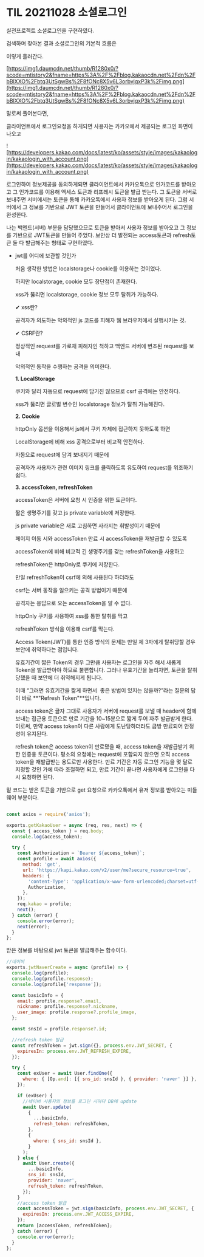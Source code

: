 # TIL 20211028 소셜로그인

실전프로젝트 소셜로그인을 구현하였다.

검색하며 찾아본 결과 소셜로그인의 기본적 흐름은

이렇게 흘러간다.

[https://img1.daumcdn.net/thumb/R1280x0/?scode=mtistory2&fname=https%3A%2F%2Fblog.kakaocdn.net%2Fdn%2FbBlXXO%2Fbtq3UtSgwBs%2F8fONc8X5v6L3orbvjqxP3k%2Fimg.png](https://img1.daumcdn.net/thumb/R1280x0/?scode=mtistory2&fname=https%3A%2F%2Fblog.kakaocdn.net%2Fdn%2FbBlXXO%2Fbtq3UtSgwBs%2F8fONc8X5v6L3orbvjqxP3k%2Fimg.png)

말로써 풀어본다면,

클라이언트에서 로그인요청을 하게되면 사용자는 카카오에서 제공되는 로그인 화면이 나오고

![https://developers.kakao.com/docs/latest/ko/assets/style/images/kakaologin/kakaologin_with_account.png](https://developers.kakao.com/docs/latest/ko/assets/style/images/kakaologin/kakaologin_with_account.png)

 로그인하여 정보제공을 동의하게되면 클라이언트에서 카카오톡으로 인가코드를 받아오고 그 인가코드를 이용해 액세스 토큰과 리프레시 토큰을 발급 받는다. 그 토큰을 서버로 보내주면 서버에서는 토큰을 통해 카카오톡에서 사용자 정보를 받아오게 된다. 그럼 서버에서 그 정보를 기반으로 JWT 토큰을 만들어서 클라이언트에 보내주어서 로그인을 완성한다.

나는 백엔드(서버) 부분을 담당했으므로 토큰을 받아서 사용자 정보를 받아오고 그 정보를 기반으로 JWT토큰을 만들어 주었다.
보안상 더 발전되는 access토큰과 refresh토큰 둘 다 발급해주는 형태로 구현하였다.

- jwt를 어디에 보관할 것인가
    
    처음 생각한 방법은 localstorage나 cookie를 이용하는 것이었다.
    
    하지만 localstorage, cookie 모두 장단점이 존재한다.
    
    xss가 뚫리면 localstorage, cookie 정보 모두 탈취가 가능하다.
    
    ✔ xss란?
    
    공격자가 의도하는 악의적인 js 코드를 피해자 웹 브라우저에서 실행시키는 것.
    
    ✔ CSRF란?
    
    정상적인 request를 가로채 피해자인 척하고 백엔드 서버에 변조된 request를 보내
    
    악의적인 동작을 수행하는 공격을 의미한다.
    
    **1. LocalStorage**
    
    쿠키와 달리 자동으로 request에 담기진 않으므로 csrf 공격에는 안전하다.
    
    xss가 뚫리면 글로벌 변수인 localstorage 정보가 탈취 가능해진다.
    
    **2. Cookie**
    
    httpOnly 옵션을 이용해서 js에서 쿠키 자체에 접근하지 못하도록 하면
    
    LocalStorage에 비해 xss 공격으로부터 비교적 안전하다.
    
    자동으로 request에 담겨 보내지기 때문에
    
    공격자가 사용자가 관련 이미지 링크를 클릭하도록 유도하여 request를 위조하기 쉽다.
    
    **3. accessToken, refreshToken**
    
    accessToken은 서버에 요청 시 인증을 위한 토큰이다.
    
    짧은 생명주기를 갖고 js private variable에 저장한다.
    
    js private variable은 새로 고침하면 사라지는 휘발성이기 때문에
    
    페이지 이동 시와 accessToken 만료 시 accessToken을 재발급할 수 있도록
    
    accessToken에 비해 비교적 긴 생명주기를 갖는 refreshToken을 사용하고
    
    refreshToken은 httpOnly로 쿠키에 저장한다.
    
    만일 refreshToken이 csrf에 의해 사용된다 하더라도
    
    csrf는 서버 동작을 일으키는 공격 방법이기 때문에
    
    공격자는 응답으로 오는 accessToken을 알 수 없다.
    
    httpOnly 쿠키를 사용하여 xss를 통한 탈취를 막고
    
    refreshToken 방식을 이용해 csrf를 막는다.
    
    Access Token(JWT)를 통한 인증 방식의 문제는 만일 제 3자에게 탈취당할 경우 보안에 취약하다는 점입니다.
    
    유효기간이 짧은 Token의 경우 그만큼 사용자는 로그인을 자주 해서 새롭게 Token을 발급받아야 하므로 불편합니다. 그러나 유효기간을 늘리자면, 토큰을 탈취당했을 때 보안에 더 취약해지게 됩니다.
    
    이때 “그러면 유효기간을 짧게 하면서  좋은 방법이 있지는 않을까?”라는 질문의 답이 바로 **"Refresh Token"**입니다.
    
    access token은 글자 그대로 사용자가 서버에 request를 보낼 때 header에 함께 보내는 접근용 토큰으로 만료 기간을 10~15분으로 짧게 두어 자주 발급받게 한다. 이로써, 만약 access token이 다른 사람에게 도난당하더라도 금방 만료되어 안정성이 유지된다.
    
    refresh token은 access token이 만료됐을 때, access token을 재발급받기 위한 인증용 토큰이다. 평소의 요청에는 request에 포함되지 않으면 오직 access token을 재발급받는 용도로만 사용한다. 만료 기간은 자동 로그인 기능을 몇 달로 지정할 것인 가에 따라 조절하면 되고, 만료 기간이 끝나면 사용자에게 로그인을 다시 요청하면 된다.
    

 

밑 코드는 받은 토큰을 기반으로 get 요청으로 카카오톡에서 유저 정보를 받아오는 미들웨어 부분이다.

```jsx

const axios = require('axios');

exports.getKakaoUser = async (req, res, next) => {
  const { access_token } = req.body;
  console.log(access_token);

  try {
    const Authorization = `Bearer ${access_token}`;
    const profile = await axios({
      method: 'get',
      url: 'https://kapi.kakao.com/v2/user/me?secure_resource=true',
      headers: {
        'content-Type': 'application/x-www-form-urlencoded;charset=utf-8',
        Authorization,
      },
    });
    req.kakao = profile;
    next();
  } catch (error) {
    console.error(error);
    next(error);
  }
};
```

받은 정보를 바탕으로 jwt 토큰을 발급해주는 함수이다.

```jsx
//네이버
exports.jwtNaverCreate = async (profile) => {
  console.log(profile);
  console.log(profile.response);
  console.log(profile['response']);

  const basicInfo = {
    email: profile.response?.email,
    nickname: profile.response?.nickname,
    user_image: profile.response?.profile_image,
  };

  const snsId = profile.response?.id;

  //refresh token 발급
  const refreshToken = jwt.sign({}, process.env.JWT_SECRET, {
    expiresIn: process.env.JWT_REFRESH_EXPIRE,
  });

  try {
    const exUser = await User.findOne({
      where: { [Op.and]: [{ sns_id: snsId }, { provider: 'naver' }] },
    });

    if (exUser) {
      //네이버 사용자의 정보를 로그인 시마다 DB에 update
      await User.update(
        {
          ...basicInfo,
          refresh_token: refreshToken,
        },
        {
          where: { sns_id: snsId },
        }
      );
    } else {
      await User.create({
        ...basicInfo,
        sns_id: snsId,
        provider: 'naver',
        refresh_token: refreshToken,
      });
    }
    //access token 발급
    const accessToken = jwt.sign(basicInfo, process.env.JWT_SECRET, {
      expiresIn: process.env.JWT_ACCESS_EXPIRE,
    });
    return [accessToken, refreshToken];
  } catch (error) {
    console.error(error);
  }
};
```